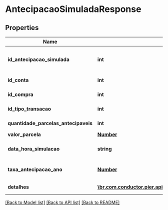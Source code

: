 # AntecipacaoSimuladaResponse

## Properties
Name | Type | Description | Notes
------------ | ------------- | ------------- | -------------
**id_antecipacao_simulada** | **int** | C\u00C3\u00B3digo identificador da simula\u00C3\u00A7\u00C3\u00A3o de antecipa\u00C3\u00A7\u00C3\u00A3o. | [optional] 
**id_conta** | **int** | C\u00C3\u00B3digo identificador da conta. | [optional] 
**id_compra** | **int** | C\u00C3\u00B3digo identificador do evento compra. | [optional] 
**id_tipo_transacao** | **int** | C\u00C3\u00B3digo identificador do tipo do evento compra. | [optional] 
**quantidade_parcelas_antecipaveis** | **int** | Quantidade de parcelas antecip\u00C3\u00A1veis. | [optional] 
**valor_parcela** | [**Number**](Number.md) | Valor da parcela. | [optional] 
**data_hora_simulacao** | **string** | Data e hora em que a simula\u00C3\u00A7\u00C3\u00A3o foi feita. | [optional] 
**taxa_antecipacao_ano** | [**Number**](Number.md) | Taxa de antecipa\u00C3\u00A7\u00C3\u00A3o aplicada (ao ano). | [optional] 
**detalhes** | [**\br.com.conductor.pier.api.v2.model\AntecipacaoSimuladaDetalhesResponse[]**](AntecipacaoSimuladaDetalhesResponse.md) | Detalhes da simula\u00C3\u00A7\u00C3\u00A3o. | [optional] 

[[Back to Model list]](../README.md#documentation-for-models) [[Back to API list]](../README.md#documentation-for-api-endpoints) [[Back to README]](../README.md)


